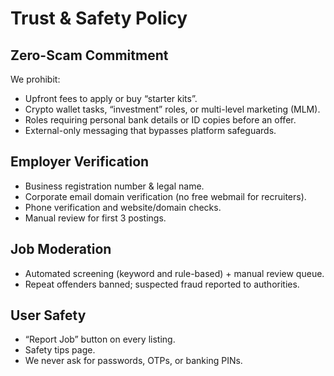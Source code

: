 # Trust & Safety Policy

## Zero-Scam Commitment
We prohibit:
- Upfront fees to apply or buy “starter kits”.
- Crypto wallet tasks, “investment” roles, or multi-level marketing (MLM).
- Roles requiring personal bank details or ID copies before an offer.
- External-only messaging that bypasses platform safeguards.

## Employer Verification
- Business registration number & legal name.
- Corporate email domain verification (no free webmail for recruiters).
- Phone verification and website/domain checks.
- Manual review for first 3 postings.

## Job Moderation
- Automated screening (keyword and rule-based) + manual review queue.
- Repeat offenders banned; suspected fraud reported to authorities.

## User Safety
- “Report Job” button on every listing.
- Safety tips page.
- We never ask for passwords, OTPs, or banking PINs.
